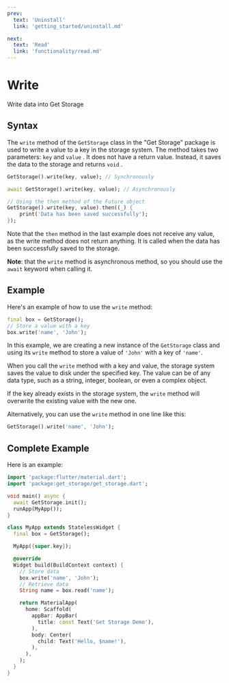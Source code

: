 ```yaml
---
prev:
  text: 'Uninstall'
  link: 'getting_started/uninstall.md'

next:
  text: 'Read'
  link: 'functionality/read.md'
---
```


# Write

Write data into Get Storage

## Syntax

The `write` method of the `GetStorage` class in the "Get Storage" package is used to write a value to a key in the storage system. The method takes two parameters:  `key` and `value` . It does not have a return value. Instead, it saves the data to the storage and returns `void` .

```dart
GetStorage().write(key, value); // Synchronously
```

```dart
await GetStorage().write(key, value); // Asynchronously
```

```dart
// Using the then method of the Future object
GetStorage().write(key, value).then((_) {
    print('Data has been saved successfully');
});
```

Note that the `then` method in the last example does not receive any value, as the write method does not return anything. It is called when the data has been successfully saved to the storage.

**Note**: that the `write` method is asynchronous method, so you should use the `await` keyword when calling it.

## Example

Here's an example of how to use the `write` method:

```dart
final box = GetStorage();
// Store a value with a key
box.write('name', 'John');
```

In this example, we are creating a new instance of the `GetStorage` class and using its `write` method to store a value of `'John'` with a key of `'name'`.

When you call the `write` method with a key and value, the storage system saves the value to disk under the specified key. The value can be of any data type, such as a string, integer, boolean, or even a complex object.

If the key already exists in the storage system, the `write` method will overwrite the existing value with the new one.

Alternatively, you can use the `write` method in one line like this:

```dart
GetStorage().write('name', 'John');
```

## Complete Example

Here is an example:

```dart
import 'package:flutter/material.dart';
import 'package:get_storage/get_storage.dart';

void main() async {
  await GetStorage.init();
  runApp(MyApp());
}

class MyApp extends StatelessWidget {
  final box = GetStorage();

  MyApp({super.key});

  @override
  Widget build(BuildContext context) {
    // Store data
    box.write('name', 'John');
    // Retrieve data
    String name = box.read('name');

    return MaterialApp(
      home: Scaffold(
        appBar: AppBar(
          title: const Text('Get Storage Demo'),
        ),
        body: Center(
          child: Text('Hello, $name!'),
        ),
      ),
    );
  }
}
```
